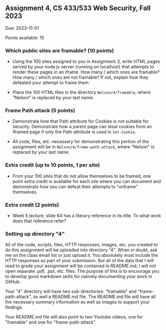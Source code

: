## Assignment 4, CS 433/533 Web Security, Fall 2023

Due: 2023-11-01

Points available: 15

### Which public sites are framable? (10 points)

* Using the 100 sites assigned to you in Assignment 3, write HTML pages served by your node.js server (running on localhost) that attempts to render these pages in an iframe.  How many / which ones are framable?  How many / which ones are not framable?  If not, explain how they defeated your attempt to frame them.  

* Place the 100 HTML files in the directory ```Nelson/4/framable```, where "Nelson" is replaced by your last name.

### Frame Path attack (5 points)

* Demonstrate how that Path attribute for Cookies is not suitable for security.  Demonstrate how a parent page can steal cookies from an iframed page if only the Path attribute is used in ```Set-Cookie```.

* All code, files, etc. necessary for demonstrating this portion of the assignment will be in ```Nelson/4/frame-path-attack```, where "Nelson" is replaced by your last name.


### Extra credit (up to 10 points, 1 per site)

* From your 100 sites that do not allow themselves to be framed, one point extra credit is available for each site where you can document and demonstrate how you can defeat their attempts to "unframe" themselves.

### Extra credit (2 points)

* Week 5 lecture, slide 64 has a literary reference in its title.  To what work does that reference refer?

### Setting up directory "4"

All of the code, scripts, files, HTTP responses, images, etc. you created to do this assignment will be uploaded into directory "4".  When in doubt, ask me on the class email list or just upload it.  You absolutely must include the HTTP responses as part of your submission.  But all of the data that I will read to grade your assignment will be contained in README.md; I will not open separate .pdf, .ppt, etc. files.  The purpose of this is to encourage you to develop good markdown skills for natively documenting your work in GitHub.  

Your "4" directory will have two sub-directories: "framable" and "frame-path-attack", as well a README.md file.  The README.md file will have all the necessary summary information as well as images to support your findings.  

Your README.md file will also point to two Youtube videos, one for "framable" and one for "frame-path-attack".  


